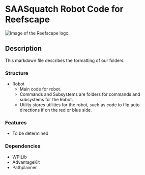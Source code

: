 # SAASquatch Robot Code for Reefscape
![Image of the Reefscape logo.](https://info.firstinspires.org/hs-fs/hubfs/2025%20Season/Season%20Assets/FIRST_DIVE-reefscape-PatchLogo.png?width=283&height=343&name=FIRST_DIVE-reefscape-PatchLogo.png)
## Description
This markdown file describes the formatting of our folders.
### Structure
* Robot
  * Main code for robot.
  * Commands and Subsystems are folders for commands and subsystems for the Robot.
  * Utility stores utilities for the robot, such as code to flip auto directions if on the red or blue side.
### Features
* To be determined
### Dependencies
* WPILib
* AdvantageKit
* Pathplanner
